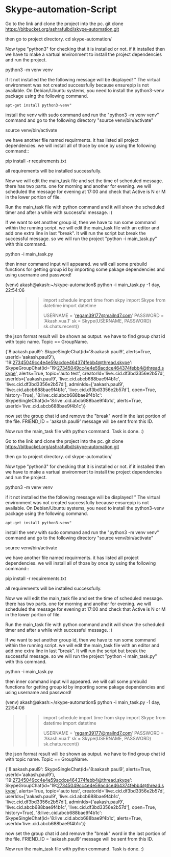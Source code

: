 # Skype-automation-Script
Go to the link and clone the project into the pc.
git clone https://bitbucket.org/ashrafulbd/skype-automation.git

then go to project directory.
cd skype-automation/

Now type "python3" for checking that it is installed or not.
if it installed then we have to make a vartual environment to install the project dependencies and run the project.

python3 -m venv venv

if it not installed the the following message will be displayed!
" The virtual environment was not created successfully because ensurepip is not
available.  On Debian/Ubuntu systems, you need to install the python3-venv
package using the following command.

    apt-get install python3-venv"

install the venv with sudo command and run the "python3 -m venv venv" command and go to the following directory "source venv/bin/activate"

source venv/bin/activate

we have another file named requirments. it has listed all project dependencies. we will install all of those by once by using the following command::

pip install -r requirements.txt

all requirements will be installed successfully.

Now we will edit the main_task file and set the time of scheduled message. there has two parts. one for morning and another for evening. we will scheduled the message for evening at 17:00 and check that Active is N or M in the lower portion of file.

Run the main_task file with python command and it will show the scheduled timer and after a while with successful message. :)

If we want to set another group id, then we have to run some command within the running script. we will edit the main_task file with an editor and add one extra line in last "break". It will run the script but break the successful message. so we will run the project "python -i main_task.py" with this command.

python -i main_task.py

then inner command input will appeared. we will call some prebuild functions for getting group id by importing some pakage dependencies and using username and password!

(venv) akash@akash:~/skype-automation$ python -i main_task.py
-1 day, 22:54:06
>>> import schedule
>>> import time
>>> from skpy import Skype
>>> from datetime import datetime
>>>
>>> USERNAME = 'regam39177@mailnd7.com'
>>> PASSWORD = 'Akash.vua.1'
>>> sk = Skype(USERNAME, PASSWORD)
>>> sk.chats.recent()

the json format result will be shown as output.
we have to find group chat id with topic name. Topic == GroupName.

{'8:aakash.paul9': SkypeSingleChat(id='8:aakash.paul9', alerts=True, userId='aakash.paul9'), '19:27345049cc4e4e59acdce464374febb4@thread.skype': SkypeGroupChat(id='19:27345049cc4e4e59acdce464374febb4@thread.skype', alerts=True, topic='auto test', creatorId='live:.cid.df3bd3356e2b57d', userIds=['aakash.paul9', 'live:.cid.abcb688bae9f4b1c', 'live:.cid.df3bd3356e2b57d'], adminIds=['aakash.paul9', 'live:.cid.abcb688bae9f4b1c', 'live:.cid.df3bd3356e2b57d'], open=True, history=True), '8:live:.cid.abcb688bae9f4b1c': SkypeSingleChat(id='8:live:.cid.abcb688bae9f4b1c', alerts=True, userId='live:.cid.abcb688bae9f4b1c')}

now set the group chat id and remove the "break" word in the last portion of the file. FRIEND_ID = 'aakash.paul9' message will be sent from this ID.

Now run the main_task file with python command. Task is done. :)


Go to the link and clone the project into the pc.
git clone https://bitbucket.org/ashrafulbd/skype-automation.git

then go to project directory.
cd skype-automation/

Now type "python3" for checking that it is installed or not.
if it installed then we have to make a vartual environment to install the project dependencies and run the project.

python3 -m venv venv

if it not installed the the following message will be displayed!
" The virtual environment was not created successfully because ensurepip is not
available.  On Debian/Ubuntu systems, you need to install the python3-venv
package using the following command.

    apt-get install python3-venv"

install the venv with sudo command and run the "python3 -m venv venv" command and go to the following directory "source venv/bin/activate"

source venv/bin/activate

we have another file named requirments. it has listed all project dependencies. we will install all of those by once by using the following command::

pip install -r requirements.txt

all requirements will be installed successfully.

Now we will edit the main_task file and set the time of scheduled message. there has two parts. one for morning and another for evening. we will scheduled the message for evening at 17:00 and check that Active is N or M in the lower portion of file.

Run the main_task file with python command and it will show the scheduled timer and after a while with successful message. :)

If we want to set another group id, then we have to run some command within the running script. we will edit the main_task file with an editor and add one extra line in last "break". It will run the script but break the successful message. so we will run the project "python -i main_task.py" with this command.

python -i main_task.py

then inner command input will appeared. we will call some prebuild functions for getting group id by importing some pakage dependencies and using username and password!

(venv) akash@akash:~/skype-automation$ python -i main_task.py
-1 day, 22:54:06
>>> import schedule
>>> import time
>>> from skpy import Skype
>>> from datetime import datetime
>>>
>>> USERNAME = 'regam39177@mailnd7.com'
>>> PASSWORD = 'Akash.vua.1'
>>> sk = Skype(USERNAME, PASSWORD)
>>> sk.chats.recent()

the json format result will be shown as output.
we have to find group chat id with topic name. Topic == GroupName.

{'8:aakash.paul9': SkypeSingleChat(id='8:aakash.paul9', alerts=True, userId='aakash.paul9'), '19:27345049cc4e4e59acdce464374febb4@thread.skype': SkypeGroupChat(id='19:27345049cc4e4e59acdce464374febb4@thread.skype', alerts=True, topic='auto test', creatorId='live:.cid.df3bd3356e2b57d', userIds=['aakash.paul9', 'live:.cid.abcb688bae9f4b1c', 'live:.cid.df3bd3356e2b57d'], adminIds=['aakash.paul9', 'live:.cid.abcb688bae9f4b1c', 'live:.cid.df3bd3356e2b57d'], open=True, history=True), '8:live:.cid.abcb688bae9f4b1c': SkypeSingleChat(id='8:live:.cid.abcb688bae9f4b1c', alerts=True, userId='live:.cid.abcb688bae9f4b1c')}

now set the group chat id and remove the "break" word in the last portion of the file. FRIEND_ID = 'aakash.paul9' message will be sent from this ID.

Now run the main_task file with python command. Task is done. :)

